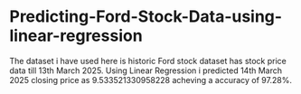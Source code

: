 # Predicting-Ford-Stock-Data-using-linear-regression
The dataset i have used here is historic Ford stock dataset has stock price data till 13th March 2025. Using Linear Regression i predicted 14th March 2025 closing price as 9.533521330958228 acheving a accuracy of 97.28%.
